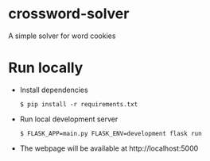 # crossword-solver
A simple solver for word cookies

# Run locally
+ Install dependencies
  ```
  $ pip install -r requirements.txt
  ```

+ Run local development server
  ```
  $ FLASK_APP=main.py FLASK_ENV=development flask run
  ```

+ The webpage will be available at http://localhost:5000
